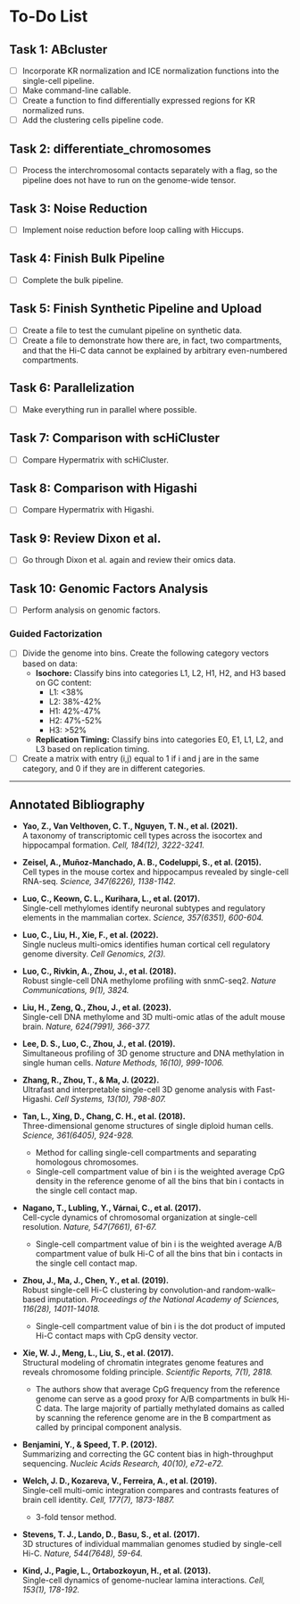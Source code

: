 # To-Do List

## Task 1: ABcluster
- [ ] Incorporate KR normalization and ICE normalization functions into the single-cell pipeline.
- [ ] Make command-line callable.
- [ ] Create a function to find differentially expressed regions for KR normalized runs.
- [ ] Add the clustering cells pipeline code.

## Task 2: differentiate_chromosomes
- [ ] Process the interchromosomal contacts separately with a flag, so the pipeline does not have to run on the genome-wide tensor.

## Task 3: Noise Reduction
- [ ] Implement noise reduction before loop calling with Hiccups.

## Task 4: Finish Bulk Pipeline
- [ ] Complete the bulk pipeline.

## Task 5: Finish Synthetic Pipeline and Upload
- [ ] Create a file to test the cumulant pipeline on synthetic data.
- [ ] Create a file to demonstrate how there are, in fact, two compartments, and that the Hi-C data cannot be explained by arbitrary even-numbered compartments.

## Task 6: Parallelization
- [ ] Make everything run in parallel where possible.

## Task 7: Comparison with scHiCluster
- [ ] Compare Hypermatrix with scHiCluster.

## Task 8: Comparison with Higashi
- [ ] Compare Hypermatrix with Higashi.

## Task 9: Review Dixon et al.
- [ ] Go through Dixon et al. again and review their omics data.

## Task 10: Genomic Factors Analysis
- [ ] Perform analysis on genomic factors.

### Guided Factorization
- [ ] Divide the genome into bins. Create the following category vectors based on data:
  - **Isochore:** Classify bins into categories L1, L2, H1, H2, and H3 based on GC content:
    - L1: <38%
    - L2: 38%-42%
    - H1: 42%-47%
    - H2: 47%-52%
    - H3: >52%
  - **Replication Timing:** Classify bins into categories E0, E1, L1, L2, and L3 based on replication timing.
- [ ] Create a matrix with entry (i,j) equal to 1 if i and j are in the same category, and 0 if they are in different categories.

---

## Annotated Bibliography

- **Yao, Z., Van Velthoven, C. T., Nguyen, T. N., et al. (2021).**  
  A taxonomy of transcriptomic cell types across the isocortex and hippocampal formation. *Cell, 184(12), 3222-3241.*

- **Zeisel, A., Muñoz-Manchado, A. B., Codeluppi, S., et al. (2015).**  
  Cell types in the mouse cortex and hippocampus revealed by single-cell RNA-seq. *Science, 347(6226), 1138-1142.*

- **Luo, C., Keown, C. L., Kurihara, L., et al. (2017).**  
  Single-cell methylomes identify neuronal subtypes and regulatory elements in the mammalian cortex. *Science, 357(6351), 600-604.*

- **Luo, C., Liu, H., Xie, F., et al. (2022).**  
  Single nucleus multi-omics identifies human cortical cell regulatory genome diversity. *Cell Genomics, 2(3).*

- **Luo, C., Rivkin, A., Zhou, J., et al. (2018).**  
  Robust single-cell DNA methylome profiling with snmC-seq2. *Nature Communications, 9(1), 3824.*

- **Liu, H., Zeng, Q., Zhou, J., et al. (2023).**  
  Single-cell DNA methylome and 3D multi-omic atlas of the adult mouse brain. *Nature, 624(7991), 366-377.*

- **Lee, D. S., Luo, C., Zhou, J., et al. (2019).**  
  Simultaneous profiling of 3D genome structure and DNA methylation in single human cells. *Nature Methods, 16(10), 999-1006.*

- **Zhang, R., Zhou, T., & Ma, J. (2022).**  
  Ultrafast and interpretable single-cell 3D genome analysis with Fast-Higashi. *Cell Systems, 13(10), 798-807.*

- **Tan, L., Xing, D., Chang, C. H., et al. (2018).**  
  Three-dimensional genome structures of single diploid human cells. *Science, 361(6405), 924-928.*
  - Method for calling single-cell compartments and separating homologous chromosomes.
  - Single-cell compartment value of bin i is the weighted average CpG density in the reference genome of all the bins that bin i contacts in the single cell contact map.

- **Nagano, T., Lubling, Y., Várnai, C., et al. (2017).**  
  Cell-cycle dynamics of chromosomal organization at single-cell resolution. *Nature, 547(7661), 61-67.*
  - Single-cell compartment value of bin i is the weighted average A/B compartment value of bulk Hi-C of all the bins that bin i contacts in the single cell contact map.

- **Zhou, J., Ma, J., Chen, Y., et al. (2019).**  
  Robust single-cell Hi-C clustering by convolution-and random-walk–based imputation. *Proceedings of the National Academy of Sciences, 116(28), 14011-14018.*
  - Single-cell compartment value of bin i is the dot product of imputed Hi-C contact maps with CpG density vector.

- **Xie, W. J., Meng, L., Liu, S., et al. (2017).**  
  Structural modeling of chromatin integrates genome features and reveals chromosome folding principle. *Scientific Reports, 7(1), 2818.*
  - The authors show that average CpG frequency from the reference genome can serve as a good proxy for A/B compartments in bulk Hi-C data. The large majority of partially methylated domains as called by scanning the reference genome are in the B compartment as called by principal component analysis.

- **Benjamini, Y., & Speed, T. P. (2012).**  
  Summarizing and correcting the GC content bias in high-throughput sequencing. *Nucleic Acids Research, 40(10), e72-e72.*

- **Welch, J. D., Kozareva, V., Ferreira, A., et al. (2019).**  
  Single-cell multi-omic integration compares and contrasts features of brain cell identity. *Cell, 177(7), 1873-1887.*
  - 3-fold tensor method.

- **Stevens, T. J., Lando, D., Basu, S., et al. (2017).**  
  3D structures of individual mammalian genomes studied by single-cell Hi-C. *Nature, 544(7648), 59-64.*

- **Kind, J., Pagie, L., Ortabozkoyun, H., et al. (2013).**  
  Single-cell dynamics of genome-nuclear lamina interactions. *Cell, 153(1), 178-192.*
